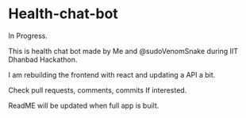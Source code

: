 # Health-chat-bot

In Progress. 

This is health chat bot made by Me and @sudoVenomSnake during IIT Dhanbad Hackathon. 

I am rebuilding the frontend with react and updating a API a bit. 

Check pull requests, comments, commits If interested. 

ReadME will be updated when full app is built. 
